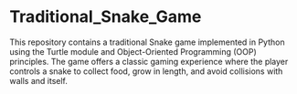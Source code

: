 # Traditional_Snake_Game
This repository contains a traditional Snake game implemented in Python using the Turtle module and Object-Oriented Programming (OOP) principles. The game offers a classic gaming experience where the player controls a snake to collect food, grow in length, and avoid collisions with walls and itself.
